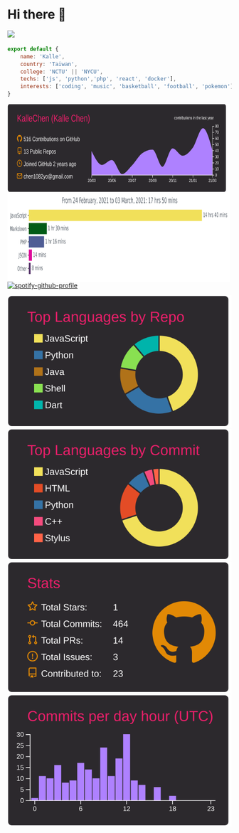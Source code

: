 # Hi there 👋

![](https://komarev.com/ghpvc/?username=kallechen)

```js
export default {
    name: 'Kalle',
    country: 'Taiwan',
    college: 'NCTU' || 'NYCU',
    techs: ['js', 'python','php', 'react', 'docker'],
    interests: ['coding', 'music', 'basketball', 'football', 'pokemon']
}
```
<img align='left' width='500' height='200' src='./profile-summary-card-output/monokai/0-profile-details.svg'/> 
<img align='left' width='500' height='200' src='./images/stat.svg'/>  

[![spotify-github-profile](https://spotify-github-profile.vercel.app/api/view?uid=chen1082yo&cover_image=true&theme=default)](https://github.com/kittinan/spotify-github-profile)


[![](./profile-summary-card-output/monokai/1-repos-per-language.svg)](https://github.com/vn7n24fzkq/github-profile-summary-cards) [![](./profile-summary-card-output/monokai/2-most-commit-language.svg)](https://github.com/vn7n24fzkq/github-profile-summary-cards)
[![](./profile-summary-card-output/monokai/3-stats.svg)](https://github.com/vn7n24fzkq/github-profile-summary-cards) [![](./profile-summary-card-output/monokai/4-productive-time.svg)](https://github.com/vn7n24fzkq/github-profile-summary-cards)
